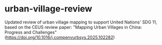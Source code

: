 # urban-village-review
Updated review of urban village mapping to support United Nations' SDG 11, based on the CEUS review paper: "Mapping Urban Villages in China: Progress and Challenges" (https://doi.org/10.1016/j.compenvurbsys.2025.102282)
